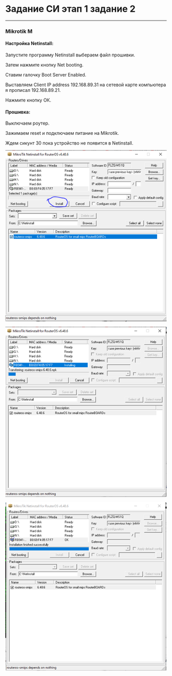 # Задание СИ этап 1 задание 2

---
### Mikrotik M
#### Настройка Netinstall:

Запустите программу Netinstall выбераем файл прошивки.

Затем нажмите кнопку Net booting.

Ставим галочку Boot Server Enabled.

Выставляем Client IP address  192.168.89.31 на сетевой карте компьютера я прописал 192.168.89.21.

Нажмите кнопку ОК.

#### Прошивка:

Выключаем роутер.

Зажимаем reset и подключаем питание на Mikrotik.

Ждем сикунт 30 пока устройство не появится в Netinstall.

![image](https://github.com/nousaibot/Mikrotik_tasks/blob/master/%D0%97%D0%B0%D0%B4%D0%B0%D0%BD%D0%B8%D0%B5%20%D0%A1%D0%98%20%D1%8D%D1%82%D0%B0%D0%BF%201%20%D0%B7%D0%B0%D0%B4%D0%B0%D0%BD%D0%B8%D0%B5%202/img/netinstall01.PNG?raw=true)

![image](https://github.com/nousaibot/Mikrotik_tasks/blob/master/%D0%97%D0%B0%D0%B4%D0%B0%D0%BD%D0%B8%D0%B5%20%D0%A1%D0%98%20%D1%8D%D1%82%D0%B0%D0%BF%201%20%D0%B7%D0%B0%D0%B4%D0%B0%D0%BD%D0%B8%D0%B5%202/img/netinstall02.PNG?raw=true)

![image](https://github.com/nousaibot/Mikrotik_tasks/blob/master/%D0%97%D0%B0%D0%B4%D0%B0%D0%BD%D0%B8%D0%B5%20%D0%A1%D0%98%20%D1%8D%D1%82%D0%B0%D0%BF%201%20%D0%B7%D0%B0%D0%B4%D0%B0%D0%BD%D0%B8%D0%B5%202/img/netinstall03.PNG?raw=true)
